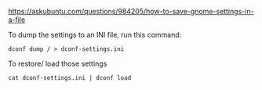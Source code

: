 https://askubuntu.com/questions/984205/how-to-save-gnome-settings-in-a-file


To dump the settings to an INI file, run this command:

``
dconf dump / > dconf-settings.ini
``

To restore/ load those settings

``
cat dconf-settings.ini | dconf load
``
